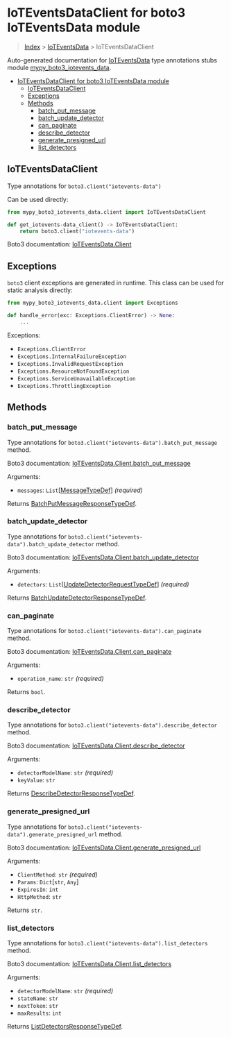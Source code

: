 # IoTEventsDataClient for boto3 IoTEventsData module

> [Index](..) > [IoTEventsData](.) > IoTEventsDataClient

Auto-generated documentation for
[IoTEventsData](https://boto3.amazonaws.com/v1/documentation/api/1.17.73/reference/services/iotevents-data.html#IoTEventsData)
type annotations stubs module
[mypy_boto3_iotevents_data](https://pypi.org/project/mypy-boto3-iotevents-data/).

- [IoTEventsDataClient for boto3 IoTEventsData module](#ioteventsdataclient-for-boto3-ioteventsdata-module)
  - [IoTEventsDataClient](#ioteventsdataclient)
  - [Exceptions](#exceptions)
  - [Methods](#methods)
    - [batch_put_message](#batch_put_message)
    - [batch_update_detector](#batch_update_detector)
    - [can_paginate](#can_paginate)
    - [describe_detector](#describe_detector)
    - [generate_presigned_url](#generate_presigned_url)
    - [list_detectors](#list_detectors)

## IoTEventsDataClient

Type annotations for `boto3.client("iotevents-data")`

Can be used directly:

```python
from mypy_boto3_iotevents_data.client import IoTEventsDataClient

def get_iotevents-data_client() -> IoTEventsDataClient:
    return boto3.client("iotevents-data")
```

Boto3 documentation:
[IoTEventsData.Client](https://boto3.amazonaws.com/v1/documentation/api/1.17.73/reference/services/iotevents-data.html#IoTEventsData.Client)

## Exceptions

`boto3` client exceptions are generated in runtime. This class can be used for
static analysis directly:

```python
from mypy_boto3_iotevents_data.client import Exceptions

def handle_error(exc: Exceptions.ClientError) -> None:
    ...
```

Exceptions:

- `Exceptions.ClientError`
- `Exceptions.InternalFailureException`
- `Exceptions.InvalidRequestException`
- `Exceptions.ResourceNotFoundException`
- `Exceptions.ServiceUnavailableException`
- `Exceptions.ThrottlingException`

## Methods

### batch_put_message

Type annotations for `boto3.client("iotevents-data").batch_put_message` method.

Boto3 documentation:
[IoTEventsData.Client.batch_put_message](https://boto3.amazonaws.com/v1/documentation/api/1.17.73/reference/services/iotevents-data.html#IoTEventsData.Client.batch_put_message)

Arguments:

- `messages`: `List`\[[MessageTypeDef](./type_defs.md#messagetypedef)\]
  *(required)*

Returns
[BatchPutMessageResponseTypeDef](./type_defs.md#batchputmessageresponsetypedef).

### batch_update_detector

Type annotations for `boto3.client("iotevents-data").batch_update_detector`
method.

Boto3 documentation:
[IoTEventsData.Client.batch_update_detector](https://boto3.amazonaws.com/v1/documentation/api/1.17.73/reference/services/iotevents-data.html#IoTEventsData.Client.batch_update_detector)

Arguments:

- `detectors`:
  `List`\[[UpdateDetectorRequestTypeDef](./type_defs.md#updatedetectorrequesttypedef)\]
  *(required)*

Returns
[BatchUpdateDetectorResponseTypeDef](./type_defs.md#batchupdatedetectorresponsetypedef).

### can_paginate

Type annotations for `boto3.client("iotevents-data").can_paginate` method.

Boto3 documentation:
[IoTEventsData.Client.can_paginate](https://boto3.amazonaws.com/v1/documentation/api/1.17.73/reference/services/iotevents-data.html#IoTEventsData.Client.can_paginate)

Arguments:

- `operation_name`: `str` *(required)*

Returns `bool`.

### describe_detector

Type annotations for `boto3.client("iotevents-data").describe_detector` method.

Boto3 documentation:
[IoTEventsData.Client.describe_detector](https://boto3.amazonaws.com/v1/documentation/api/1.17.73/reference/services/iotevents-data.html#IoTEventsData.Client.describe_detector)

Arguments:

- `detectorModelName`: `str` *(required)*
- `keyValue`: `str`

Returns
[DescribeDetectorResponseTypeDef](./type_defs.md#describedetectorresponsetypedef).

### generate_presigned_url

Type annotations for `boto3.client("iotevents-data").generate_presigned_url`
method.

Boto3 documentation:
[IoTEventsData.Client.generate_presigned_url](https://boto3.amazonaws.com/v1/documentation/api/1.17.73/reference/services/iotevents-data.html#IoTEventsData.Client.generate_presigned_url)

Arguments:

- `ClientMethod`: `str` *(required)*
- `Params`: `Dict`\[`str`, `Any`\]
- `ExpiresIn`: `int`
- `HttpMethod`: `str`

Returns `str`.

### list_detectors

Type annotations for `boto3.client("iotevents-data").list_detectors` method.

Boto3 documentation:
[IoTEventsData.Client.list_detectors](https://boto3.amazonaws.com/v1/documentation/api/1.17.73/reference/services/iotevents-data.html#IoTEventsData.Client.list_detectors)

Arguments:

- `detectorModelName`: `str` *(required)*
- `stateName`: `str`
- `nextToken`: `str`
- `maxResults`: `int`

Returns
[ListDetectorsResponseTypeDef](./type_defs.md#listdetectorsresponsetypedef).

